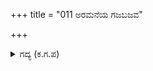 +++
title = "011 ಅರಮನೆಯ ಗಜಬಜವ"

+++

<details><summary>ಗದ್ಯ (ಕ.ಗ.ಪ) </summary>

11. ಅರಮನೆಯ ಗಜಿಬಿಜಿಯನ್ನು ಕೇಳಿದ ದ್ರೌಪದಿಯು ರಾಜರುಗಳಲ್ಲಿ ಸತ್ತವನು ಯಾರೆಂದು ಕೇಳಲು ದ್ರೌಪದಿಗೆ ಅಭಿಮನ್ಯು ಮಡಿದ ವಿಚಾರವನ್ನು ತಿಳಿಸಿದರು. ಉರಿಯ ಬೇಗೆಯು ಬಾಳೆಯ (ಮರವನ್ನು) ಸೇರಿದಂತೆ  ರಾಜಕುಮಾರನಾದ ಅಭಿಮನ್ಯುವಿನ ಮರಣ ವಾರ್ತೆಯನ್ನು ಸುಭದ್ರಾದೇವಿಯು ಕೇಳಿದಳು.
</details>
